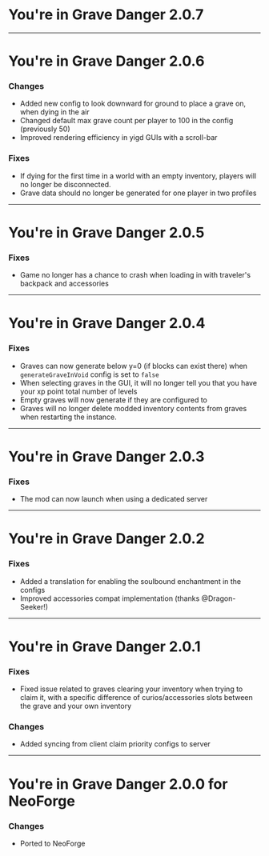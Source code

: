 # You're in Grave Danger 2.0.7

---

# You're in Grave Danger 2.0.6

### Changes
* Added new config to look downward for ground to place a grave on, when dying in
the air
* Changed default max grave count per player to 100 in the config (previously 50)
* Improved rendering efficiency in yigd GUIs with a scroll-bar

### Fixes
* If dying for the first time in a world with an empty inventory, players will
no longer be disconnected.
* Grave data should no longer be generated for one player in two profiles

---

# You're in Grave Danger 2.0.5

### Fixes
* Game no longer has a chance to crash when loading in with traveler's backpack and accessories

---

# You're in Grave Danger 2.0.4

### Fixes
* Graves can now generate below y=0 (if blocks can exist there) when `generateGraveInVoid`
config is set to `false`
* When selecting graves in the GUI, it will no longer tell you that you have your xp point
total number of levels
* Empty graves will now generate if they are configured to
* Graves will no longer delete modded inventory contents from graves when restarting the
instance.

---

# You're in Grave Danger 2.0.3

### Fixes
* The mod can now launch when using a dedicated server

---

# You're in Grave Danger 2.0.2

### Fixes
* Added a translation for enabling the soulbound enchantment in the configs
* Improved accessories compat implementation (thanks @Dragon-Seeker!)

---

# You're in Grave Danger 2.0.1

### Fixes
* Fixed issue related to graves clearing your inventory when trying to claim it, with a
specific difference of curios/accessories slots between the grave and your own inventory

### Changes
* Added syncing from client claim priority configs to server

---

# You're in Grave Danger 2.0.0 for NeoForge

### Changes
* Ported to NeoForge
